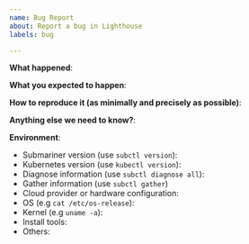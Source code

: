 ```yaml
---
name: Bug Report
about: Report a bug in Lighthouse
labels: bug

---
```


<!-- Please use this template while reporting a bug and provide as much info as
possible. Not doing so may result in your bug not being addressed in a timely
manner. Thanks!

If the matter is security related, please disclose it privately to the
Submariner Owners: https://github.com/orgs/submariner-io/teams/submariner-core
-->


**What happened**:

**What you expected to happen**:

**How to reproduce it (as minimally and precisely as possible)**:

**Anything else we need to know?**:

**Environment**:
- Submariner version (use `subctl version`):
- Kubernetes version (use `kubectl version`):
- Diagnose information (use `subctl diagnose all`):
- Gather information (use `subctl gather`)
- Cloud provider or hardware configuration:
- OS (e.g `cat /etc/os-release`):
- Kernel (e.g `uname -a`):
- Install tools:
- Others:
